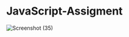 # JavaScript-Assigment
![Screenshot (35)](https://github.com/karankumar91/JavaScript-Assigment/assets/124080651/63a1ef98-4277-44a2-840d-08cf0fdab00e)
